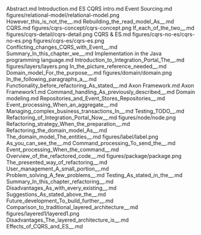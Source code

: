 Abstract.md
Introduction.md
ES CQRS intro.md
Event Sourcing.md
figures/relational-model/relational-model.png
However_this_is_not_the__.md
Rebuilding_the_read_model_As__.md
CQRS.md
figures/cqrs-concept/cqrs-concept.png
If_each_of_the_two__.md
figures/cqrs-detail/cqrs-detail.png
CQRS & ES.md
figures/cqrs-no-es/cqrs-no-es.png
figures/cqrs-es/cqrs-es.png
Conflicting_changes_CQRS_with_Event__.md
Summary_In_this_chapter_we__.md
Implementation in the Java programming language.md
Introduction_to_Integration_Portal_The__.md
figures/layers/layers.png
In_the_picture_reference_needed__.md
Domain_model_For_the_purpose__.md
figures/domain/domain.png
In_the_following_paragraphs_a__.md
Functionality_before_refactoring_As_stated__.md
Axon Framework.md
Axon Framework1.md
Command_handling_As_previously_described__.md
Domain modeling.md
Repositories_and_Event_Stores_Repositories__.md
Event_processing_When_an_aggregate__.md
Managing_complex_business_transactions_In__.md
Testing_TODO__.md
Refactoring_of_Integration_Portal_Now__.md
figures/node/node.png
Refactoring_strategy_When_the_preparation__.md
Refactoring_the_domain_model_As__.md
The_domain_model_The_entities__.md
figures/label/label.png
As_you_can_see_the__.md
Command_processing_To_send_the__.md
Event_processing_When_the_command__.md
Overview_of_the_refactored_code__.md
figures/package/package.png
The_presented_way_of_refactoring__.md
User_management_A_small_portion__.md
Problem_solving_A_few_problems__.md
Testing_As_stated_in_the__.md
Summary_In_this_chapter_refactoring__.md
Disadvantages_As_with_every_existing__.md
Suggestions_As_stated_above_the__.md
Future_development_To_build_further__.md
Comparison_to_traditional_layered_architecture__.md
figures/layered1/layered1.png
Disadvantages_The_layered_architecture_is__.md
Effects_of_CQRS_and_ES__.md